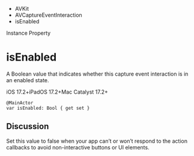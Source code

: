 

- AVKit
- AVCaptureEventInteraction
-  isEnabled 

Instance Property

# isEnabled

A Boolean value that indicates whether this capture event interaction is in an enabled state.

iOS 17.2+iPadOS 17.2+Mac Catalyst 17.2+

``` source
@MainActor
var isEnabled: Bool { get set }
```

## Discussion

Set this value to false when your app can’t or won’t respond to the action callbacks to avoid non-interactive buttons or UI elements.

